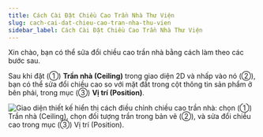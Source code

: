```yaml
---
title: Cách Cài Đặt Chiều Cao Trần Nhà Thư Viện
slug: cach-cai-dat-chieu-cao-tran-nha-thu-vien
sidebar_label: Cách Cài Đặt Chiều Cao Trần Nhà Thư Viện
---
```


Xin chào, bạn có thể sửa đổi chiều cao trần nhà bằng cách làm theo các bước sau.

Sau khi đặt (①) **Trần nhà (Ceiling)** trong giao diện 2D và nhấp vào nó (②), bạn có thể sửa đổi chiều cao so với mặt đất trong cột thông tin sản phẩm ở bên phải, trong mục (③) **Vị trí (Position)**.

![Giao diện thiết kế hiển thị cách điều chỉnh chiều cao trần nhà: chọn (①) Trần nhà (Ceiling), chọn đối tượng trần trong bản vẽ (②), và sửa đổi chiều cao trong mục (③) Vị trí (Position).](https://storage.googleapis.com/jegavn_kb/images/fdbcd54e-6fd7-41aa-8723-f4df2ef702f8.png)